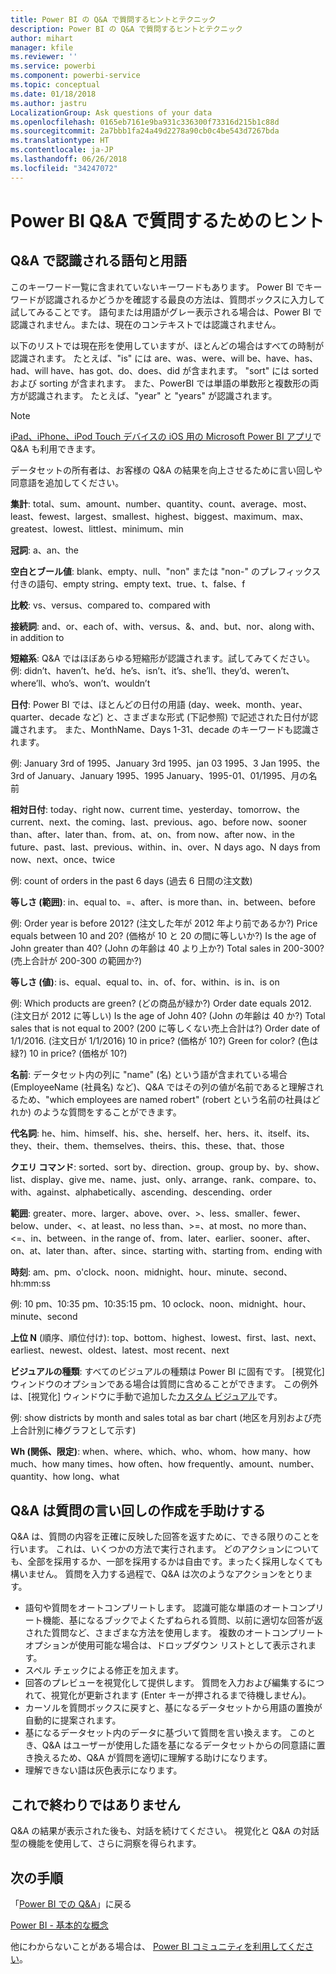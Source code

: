 ```yaml
---
title: Power BI の Q&A で質問するヒントとテクニック
description: Power BI の Q&A で質問するヒントとテクニック
author: mihart
manager: kfile
ms.reviewer: ''
ms.service: powerbi
ms.component: powerbi-service
ms.topic: conceptual
ms.date: 01/18/2018
ms.author: jastru
LocalizationGroup: Ask questions of your data
ms.openlocfilehash: 0165eb7161e9ba931c336300f73316d215b1c88d
ms.sourcegitcommit: 2a7bbb1fa24a49d2278a90cb0c4be543d7267bda
ms.translationtype: HT
ms.contentlocale: ja-JP
ms.lasthandoff: 06/26/2018
ms.locfileid: "34247072"
---
```

# <a name="tips-for-asking-questions-in-power-bi-qa"></a>Power BI Q&A で質問するためのヒント
## <a name="words-and-terminology-that-qa-recognizes"></a>Q&A で認識される語句と用語
このキーワード一覧に含まれていないキーワードもあります。  Power BI でキーワードが認識されるかどうかを確認する最良の方法は、質問ボックスに入力して試してみることです。  語句または用語がグレー表示される場合は、Power BI で認識されません。または、現在のコンテキストでは認識されません。

以下のリストでは現在形を使用していますが、ほとんどの場合はすべての時制が認識されます。 たとえば、"is" には are、was、were、will be、have、has、had、will have、has got、do、does、did が含まれます。  "sort" には sorted および sorting が含まれます。  また、PowerBI では単語の単数形と複数形の両方が認識されます。 たとえば、"year" と "years" が認識されます。

> [!NOTE]
> [iPad、iPhone、iPod Touch デバイスの iOS 用の Microsoft Power BI アプリ](mobile-apps-ios-qna.md)で Q&A も利用できます。
> 
> 

データセットの所有者は、お客様の Q&A の結果を向上させるために言い回しや同意語を追加してください。

**集計**: total、sum、amount、number、quantity、count、average、most、least、fewest、largest、smallest、highest、biggest、maximum、max、greatest、lowest、littlest、minimum、min

**冠詞**: a、an、the

**空白とブール値**: blank、empty、null、"non" または "non-" のプレフィックス付きの語句、empty string、empty text、true、t、false、f

**比較**: vs、versus、compared to、compared with

**接続詞**: and、or、each of、with、versus、&、and、but、nor、along with、in addition to

**短縮系**: Q&A ではほぼあらゆる短縮形が認識されます。試してみてください。例: didn’t、haven’t、he’d、he’s、isn’t、it’s、she’ll、they’d、weren’t、where’ll、who’s、won’t、wouldn’t

**日付**: Power BI では、ほとんどの日付の用語 (day、week、month、year、quarter、decade など) と、さまざまな形式 (下記参照) で記述された日付が認識されます。 また、MonthName、Days 1-31、decade のキーワードも認識されます。

例: January 3rd of 1995、January 3rd 1995、jan 03 1995、3 Jan 1995、the 3rd of January、January 1995、1995 January、1995-01、01/1995、月の名前

**相対日付**: today、right now、current time、yesterday、tomorrow、the current、next、the coming、last、previous、ago、before now、sooner than、after、later than、from、at、on、from now、after now、in the future、past、last、previous、within、in、over、N days ago、N days from now、next、once、twice

例: count of orders in the past 6 days (過去 6 日間の注文数)

**等しさ (範囲)**: in、equal to、=、after、is more than、in、between、before

例: Order year is before 2012? (注文した年が 2012 年より前であるか?)  Price equals between 10 and 20? (価格が 10 と 20 の間に等しいか?)  Is the age of John greater than 40? (John の年齢は 40 より上か?)  Total sales in 200-300? (売上合計が 200-300 の範囲か?)

**等しさ (値)**:  is、equal、equal to、in、of、for、within、is in、is on

例: Which products are green? (どの商品が緑か?)  Order date equals 2012. (注文日が 2012 に等しい) Is the age of John 40? (John の年齢は 40 か?)  Total sales that is not equal to 200? (200 に等しくない売上合計は?) Order date of 1/1/2016. (注文日が 1/1/2016)  10 in price? (価格が 10?) Green for color? (色は緑?) 10 in price? (価格が 10?)

**名前**: データセット内の列に "name" (名) という語が含まれている場合 (EmployeeName (社員名) など)、Q&A ではその列の値が名前であると理解されるため、"which employees are named robert" (robert という名前の社員はどれか) のような質問をすることができます。

**代名詞**: he、him、himself、his、she、herself、her、hers、it、itself、its、they、their、them、themselves、theirs、this、these、that、those

**クエリ コマンド**: sorted、sort by、direction、group、group by、by、show、list、display、give me、name、just、only、arrange、rank、compare、to、with、against、alphabetically、ascending、descending、order

**範囲**: greater、more、larger、above、over、>、less、smaller、fewer、below、under、<、at least、no less than、>=、at most、no more than、<=、in、between、in the range of、from、later、earlier、sooner、after、on、at、later than、after、since、starting with、starting from、ending with

**時刻**: am、pm、o'clock、noon、midnight、hour、minute、second、hh:mm:ss

例: 10 pm、10:35 pm、10:35:15 pm、10 oclock、noon、midnight、hour、minute、second

**上位 N** (順序、順位付け): top、bottom、highest、lowest、first、last、next、earliest、newest、oldest、latest、most recent、next

**ビジュアルの種類**: すべてのビジュアルの種類は Power BI に固有です。  [視覚化] ウィンドウのオプションである場合は質問に含めることができます。  この例外は、[視覚化] ウィンドウに手動で追加した[カスタム ビジュアル](power-bi-custom-visuals.md)です。

例: show districts by month and sales total as bar chart (地区を月別および売上合計別に棒グラフとして示す)

**Wh (関係、限定)**: when、where、which、who、whom、how many、how much、how many times、how often、how frequently、amount、number、quantity、how long、what

## <a name="qa-helps-you-phrase-the-question"></a>Q&A は質問の言い回しの作成を手助けする
Q&A は、質問の内容を正確に反映した回答を返すために、できる限りのことを行います。 これは、いくつかの方法で実行されます。 どのアクションについても、全部を採用するか、一部を採用するかは自由です。まったく採用しなくても構いません。 質問を入力する過程で、Q&A は次のようなアクションをとります。

* 語句や質問をオートコンプリートします。 認識可能な単語のオートコンプリート機能、基になるブックでよくたずねられる質問、以前に適切な回答が返された質問など、さまざまな方法を使用します。 複数のオートコンプリート オプションが使用可能な場合は、ドロップダウン リストとして表示されます。
* スペル チェックによる修正を加えます。
* 回答のプレビューを視覚化して提供します。 質問を入力および編集するにつれて、視覚化が更新されます (Enter キーが押されるまで待機しません)。
* カーソルを質問ボックスに戻すと、基になるデータセットから用語の置換が自動的に提案されます。
* 基になるデータセット内のデータに基づいて質問を言い換えます。 このとき、Q&A はユーザーが使用した語を基になるデータセットからの同意語に置き換えるため、Q&A が質問を適切に理解する助けになります。
* 理解できない語は灰色表示になります。

## <a name="dont-stop-now"></a>これで終わりではありません
Q&A の結果が表示された後も、対話を続けてください。 視覚化と Q&A の対話型の機能を使用して、さらに洞察を得られます。

## <a name="next-steps"></a>次の手順
「[Power BI での Q&A](power-bi-q-and-a.md)」に戻る  

[Power BI - 基本的な概念](service-basic-concepts.md)  

他にわからないことがある場合は、 [Power BI コミュニティを利用してください](http://community.powerbi.com/)。

